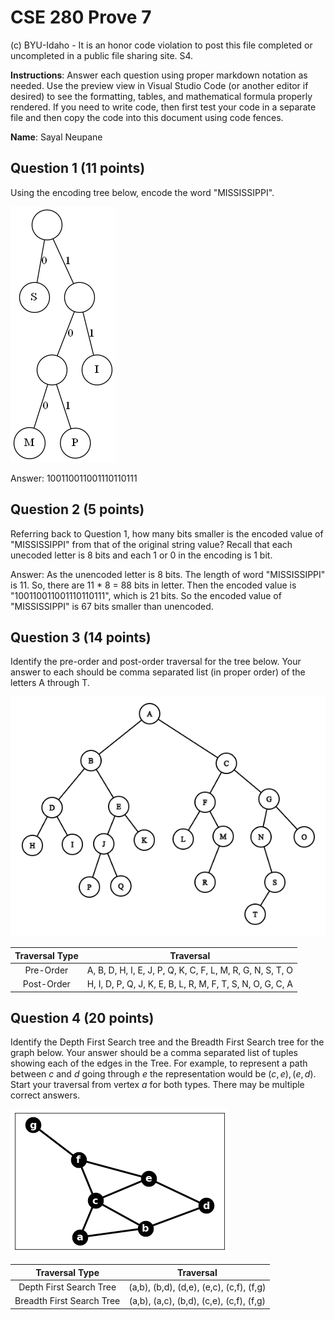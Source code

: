 # CSE 280 Prove 7

(c) BYU-Idaho - It is an honor code violation to post this
file completed or uncompleted in a public file sharing site. S4.

**Instructions**: Answer each question using proper markdown notation as needed.  Use the preview view in Visual Studio Code (or another editor if desired) to see the formatting, tables, and mathematical formula properly rendered.  If you need to write code, then first test your code in a separate file and then copy the code into this document using code fences. 

**Name**: Sayal Neupane

## Question 1 (11 points)

Using the encoding tree below, encode the word "MISSISSIPPI".

![](prove07_graph1.png)

Answer: 100110011001110110111

## Question 2 (5 points)

Referring back to Question 1, how many bits smaller is the encoded value of "MISSISSIPPI" from that of the original string value?  Recall that each unecoded letter is 8 bits and each 1 or 0 in the encoding is 1 bit.

Answer: As the unencoded letter is 8 bits. The length of word "MISSISSIPPI" is 11. So, there are 11 * 8 = 88 bits in letter. Then the encoded value is "100110011001110110111", which is 21 bits. So the encoded value of "MISSISSIPPI" is 67 bits smaller than unencoded.

## Question 3 (14 points)

Identify the pre-order and post-order traversal for the tree below.  Your answer to each should be comma separated list (in proper order) of the letters A through T.

![](prove07_graph2.png)

|Traversal Type|Traversal|
|:-:|:-:|
|Pre-Order|A, B, D, H, I, E, J, P, Q, K, C, F, L, M, R, G, N, S, T, O|
|Post-Order|H, I, D, P, Q, J, K, E, B, L, R, M, F, T, S, N, O, G, C, A|

## Question 4 (20 points)

Identify the Depth First Search tree and the Breadth First Search tree for the graph below.  Your answer should be a comma separated list of tuples showing each of the edges in the Tree.  For example, to represent a path between $c$ and $d$ going through $e$ the representation would be $(c,e), (e,d)$.  Start your traversal from vertex $a$ for both types.  There may be multiple correct answers.

![](prove07_graph3.png)

|Traversal Type|Traversal|
|:-:|:-:|
|Depth First Search Tree|(a,b), (b,d), (d,e), (e,c), (c,f), (f,g)|
|Breadth First Search Tree|(a,b), (a,c), (b,d), (c,e), (c,f), (f,g)|



